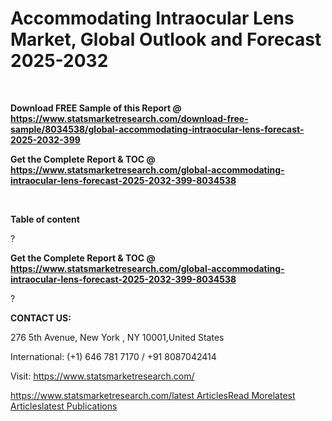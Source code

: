 <h1>Accommodating Intraocular Lens Market, Global Outlook and Forecast 2025-2032</h1><br/><p><strong>Download FREE Sample of this Report @ <a href="https://www.statsmarketresearch.com/download-free-sample/8034538/global-accommodating-intraocular-lens-forecast-2025-2032-399">https://www.statsmarketresearch.com/download-free-sample/8034538/global-accommodating-intraocular-lens-forecast-2025-2032-399</a></strong></p>
 
 
 
 <div><b>Get the Complete Report & TOC @ <a href="https://www.statsmarketresearch.com/global-accommodating-intraocular-lens-forecast-2025-2032-399-8034538">https://www.statsmarketresearch.com/global-accommodating-intraocular-lens-forecast-2025-2032-399-8034538</a></b></div>
 
 
 
 <p><br />
 
 <b>Table of content</b></p>
 
 
 
 <p>? </p>
 
 
 
 <div><b>Get the Complete Report & TOC @ <a href="https://www.statsmarketresearch.com/global-accommodating-intraocular-lens-forecast-2025-2032-399-8034538">https://www.statsmarketresearch.com/global-accommodating-intraocular-lens-forecast-2025-2032-399-8034538</a></b></div>
 
 
 
 <p>? </p>
 
 
 
 <p><b>CONTACT US:</b><br />
 
 276 5th Avenue, New York , NY 10001,United States<br />
 
 International: (+1) 646 781 7170 / +91 8087042414<br />
 
 Visit: <a href="https://www.statsmarketresearch.com/">https://www.statsmarketresearch.com/</a><br />
 
 <a href="https://gyeongbokgung.com">https://www.statsmarketresearch.com/</a><a href="https://hallyeomaritime.com">latest Articles</a><a href="https://jingwansa.com">Read More</a><a href="https://nguoiviet.jp/">latest Articles</a><a href="https://www.intelmarketresearch.com/">latest Publications</a></p>